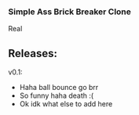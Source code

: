### Simple Ass Brick Breaker Clone
Real

## Releases:
v0.1:
- Haha ball bounce go brr
- So funny haha death :(
- Ok idk what else to add here

  
